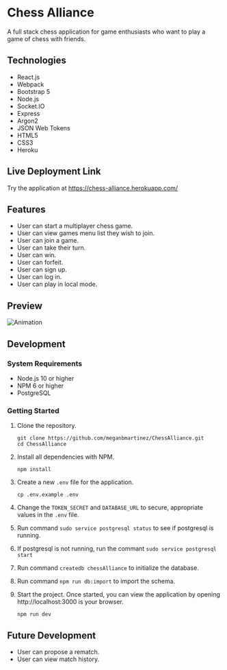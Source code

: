 # Chess Alliance

A full stack chess application for game enthusiasts who want to play a game of chess with friends.

## Technologies

- React.js
- Webpack
- Bootstrap 5
- Node.js
- Socket.IO
- Express
- Argon2
- JSON Web Tokens
- HTML5
- CSS3
- Heroku

## Live Deployment Link

Try the application at https://chess-alliance.herokuapp.com/

## Features

- User can start a multiplayer chess game.
- User can view games menu list they wish to join.
- User can join a game.
- User can take their turn.
- User can win.
- User can forfeit.
- User can sign up.
- User can log in.
- User can play in local mode.

## Preview

![Animation](https://user-images.githubusercontent.com/6316645/157753440-0eb24a3f-e2b0-46cb-9fa3-84e743370d61.gif)

## Development

### System Requirements

- Node.js 10 or higher
- NPM 6 or higher
- PostgreSQL

### Getting Started

1. Clone the repository.

    ```shell
    git clone https://github.com/meganbmartinez/ChessAlliance.git
    cd ChessAlliance
    ```

2. Install all dependencies with NPM.

    ```shell
    npm install
    ```

3. Create a new `.env` file for the application.

    ```shell
    cp .env.example .env
    ```

4. Change the `TOKEN_SECRET` and `DATABASE_URL` to secure, appropriate values in the `.env` file.

5. Run command `sudo service postgresql status` to see if postgresql is running.

6. If postgresql is not running, run the commant `sudo service postgresql start`

7. Run command `createdb chessAlliance` to initialize the database.

8. Run command `npm run db:import` to import the schema.

9. Start the project. Once started, you can view the application by opening http://localhost:3000 is your browser.

    ```shell
    npm run dev
    ```

## Future Development
- User can propose a rematch.
- User can view match history.
